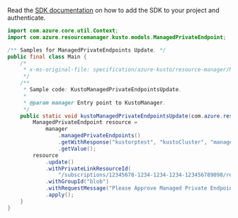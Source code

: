 Read the [SDK documentation](https://github.com/Azure/azure-sdk-for-java/blob/azure-resourcemanager-kusto_1.0.0-beta.4/sdk/kusto/azure-resourcemanager-kusto/README.md) on how to add the SDK to your project and authenticate.

```java
import com.azure.core.util.Context;
import com.azure.resourcemanager.kusto.models.ManagedPrivateEndpoint;

/** Samples for ManagedPrivateEndpoints Update. */
public final class Main {
    /*
     * x-ms-original-file: specification/azure-kusto/resource-manager/Microsoft.Kusto/stable/2022-02-01/examples/KustoManagedPrivateEndpointsUpdate.json
     */
    /**
     * Sample code: KustoManagedPrivateEndpointsUpdate.
     *
     * @param manager Entry point to KustoManager.
     */
    public static void kustoManagedPrivateEndpointsUpdate(com.azure.resourcemanager.kusto.KustoManager manager) {
        ManagedPrivateEndpoint resource =
            manager
                .managedPrivateEndpoints()
                .getWithResponse("kustorptest", "kustoCluster", "managedPrivateEndpointTest", Context.NONE)
                .getValue();
        resource
            .update()
            .withPrivateLinkResourceId(
                "/subscriptions/12345678-1234-1234-1234-123456789098/resourceGroups/kustorptest/providers/Microsoft.Storage/storageAccounts/storageAccountTest")
            .withGroupId("blob")
            .withRequestMessage("Please Approve Managed Private Endpoint Request.")
            .apply();
    }
}
```

